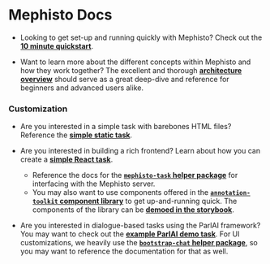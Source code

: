 # Mephisto Docs

- Looking to get set-up and running quickly with Mephisto? Check out the **[10 minute quickstart](https://mephisto.ai/docs/guides/quickstart)**.

- Want to learn more about the different concepts within Mephisto and how they work together? The excellent and thorough **[architecture overview](https://mephisto.ai/docs/explanations/architecture_overview)** should serve as a great deep-dive and reference for beginners and advanced users alike.

### Customization

- Are you interested in a simple task with barebones HTML files? Reference the **[simple static task](../examples/static_static_task/)**.

- Are you interested in building a rich frontend? Learn about how you can create a **[simple React task](../examples/static_react_task/)**.
    - Reference the docs for the **[`mephisto-task` helper package](../packages/mephisto-task/README.md)** for interfacing with the Mephisto server.
    - You may also want to use components offered in the **[`annotation-toolkit` component library](../packages/annotation-toolkit/README.md)** to get up-and-running quick. The components of the library can be **[demoed in the storybook](https://annotation-toolkit-storybook.vercel.app/)**.

- Are you interested in dialogue-based tasks using the ParlAI framework? You may want to check out the **[example ParlAI demo task](../examples/parlai_chat_task_demo/)**. For UI customizations, we heavily use the **[`bootstrap-chat` helper package](../packages/bootstrap-chat/)**, so you may want to reference the documentation for that as well.
